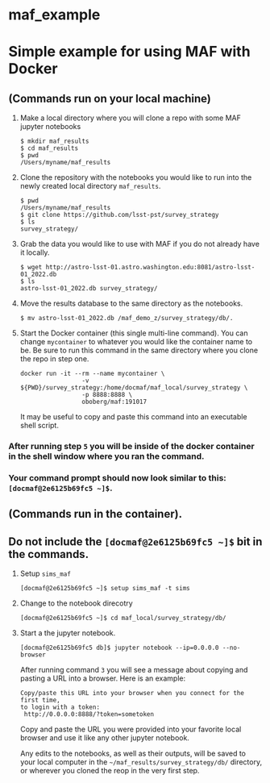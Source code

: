 # maf_example

# Simple example for using MAF with Docker

## (Commands run on your local machine)

 1. Make a local directory where you will clone a repo with some MAF jupyter
    notebooks
    ```
    $ mkdir maf_results
    $ cd maf_results
    $ pwd
    /Users/myname/maf_results
    ```

 2. Clone the repository with the notebooks you would like to run into the newly created local directory `maf_results`.
     ```
     $ pwd
     /Users/myname/maf_results
     $ git clone https://github.com/lsst-pst/survey_strategy
     $ ls
     survey_strategy/
     ```

 3. Grab the data you would like to use with MAF if you do not already have it locally.
    ```
    $ wget http://astro-lsst-01.astro.washington.edu:8081/astro-lsst-01_2022.db
    $ ls
    astro-lsst-01_2022.db survey_strategy/
    ```
 4. Move the results database to the same directory as the notebooks.
    ```
    $ mv astro-lsst-01_2022.db /maf_demo_z/survey_strategy/db/.
    ```
 5. Start the Docker container (this single multi-line command). You can change
    `mycontainer` to whatever you would like the container name to be. Be sure to
    run this command in the same directory where you clone the repo in step one.

    ```
    docker run -it --rm --name mycontainer \
                     -v ${PWD}/survey_strategy:/home/docmaf/maf_local/survey_strategy \
                     -p 8888:8888 \
                     oboberg/maf:191017
    ```
    It may be useful to copy and paste this command into an executable shell script.


### After running step `5` you will be inside of the docker container in the shell window where you ran the command.
### Your command prompt should now look similar to this: ` [docmaf@2e6125b69fc5 ~]$`.

## (Commands run in the container).
## Do not include the `[docmaf@2e6125b69fc5 ~]$` bit in the commands.

 1. Setup `sims_maf`
    ```
    [docmaf@2e6125b69fc5 ~]$ setup sims_maf -t sims
    ```

 2. Change to the notebook direcotry
    ```
    [docmaf@2e6125b69fc5 ~]$ cd maf_local/survey_strategy/db/
    ```

 3. Start a the jupyter notebook.
    ```
    [docmaf@2e6125b69fc5 db]$ jupyter notebook --ip=0.0.0.0 --no-browser
    ```
    After running command `3` you will see a message about copying and pasting a URL
    into a browser. Here is an example:
    ```
    Copy/paste this URL into your browser when you connect for the first time,
    to login with a token:
     http://0.0.0.0:8888/?token=sometoken
     ```
     Copy and paste the URL you were provided into your favorite
     local browser and use it like any other jupyter notebook.

     Any edits to the notebooks, as well as their outputs, will be saved to your local
     computer in the `~/maf_results/survey_strategy/db/` directory, or wherever you
     cloned the reop in the very first step.
